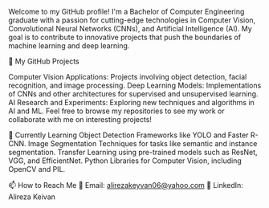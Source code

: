 
Welcome to my GitHub profile! I'm a Bachelor of Computer Engineering graduate with a passion for cutting-edge technologies in Computer Vision, Convolutional Neural Networks (CNNs), and Artificial Intelligence (AI). My goal is to contribute to innovative projects that push the boundaries of machine learning and deep learning.

📂 My GitHub Projects

Computer Vision Applications: Projects involving object detection, facial recognition, and image processing.
Deep Learning Models: Implementations of CNNs and other architectures for supervised and unsupervised learning.
AI Research and Experiments: Exploring new techniques and algorithms in AI and ML.
Feel free to browse my repositories to see my work or collaborate with me on interesting projects!

🌱 Currently Learning
Object Detection Frameworks like YOLO and Faster R-CNN.
Image Segmentation Techniques for tasks like semantic and instance segmentation.
Transfer Learning using pre-trained models such as ResNet, VGG, and EfficientNet.
Python Libraries for Computer Vision, including OpenCV and PIL.

📫 How to Reach Me
📧 Email: alirezakeyvan06@yahoo.com
🔗 LinkedIn: Alireza Keivan
